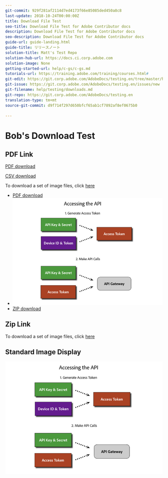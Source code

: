 ```yaml
---
git-commit: 929f281af2114d7ed4173f66e85085ded450a8c8
last-update: 2018-10-24T00:00:00Z
title: Download File Test
seo-title: Download File Test for Adobe Contributor docs
description: Download File Test for Adobe Contributor docs
seo-description: Download File Test for Adobe Contributor docs
guide-url: guide-landing.html
guide-title: リリースノート
solution-title: Matt's Test Repo
solution-hub-url: https://docs.ci.corp.adobe.com
solution-image: None
getting-started-url: help/c-gs/c-gs.md
tutorials-url: https://training.adobe.com/training/courses.html#
git-edit: https://git.corp.adobe.com/AdobeDocs/testing.en/tree/master/help/testing/downloads.md
git-issue: https://git.corp.adobe.com/AdobeDocs/testing.en/issues/new
git-filename: help/testing/downloads.md
git-repo: https://git.corp.adobe.com/AdobeDocs/testing.en
translation-type: tm+mt
source-git-commit: d9f714f297d650bfcf65ab1cf7892af8ef0675b0

---
```


# Bob's Download Test

## PDF Link

[PDF download](assets/Publish_Workflow.pdf)

[CSV download](assets/redirects.csv)

To download a set of image files, click [here](assets/Publish_Workflow.pdf)

* [PDF download](assets/Publish_Workflow.pdf)
* ![PNG Images](assets/access_api.png)
* [ZIP download](assets/test-images.zip)

## Zip Link

To download a set of image files, click [here](assets/foobar.zip)

## Standard Image Display

![Access API Image](/help/testing/assets/access_api.png)
